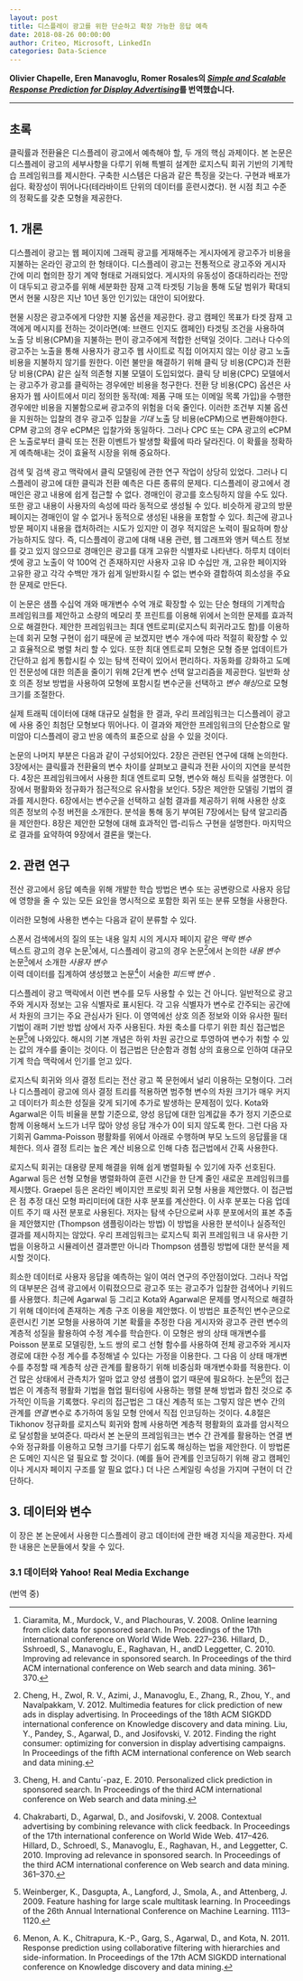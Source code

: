 ```yaml
---
layout: post
title: 디스플레이 광고를 위한 단순하고 확장 가능한 응답 예측
date: 2018-08-26 00:00:00
author: Criteo, Microsoft, LinkedIn
categories: Data-Science
---  
```

  
  
**Olivier Chapelle, Eren Manavoglu, Romer Rosales의 [*Simple and Scalable Response Prediction for Display Advertising*](http://people.csail.mit.edu/romer/papers/TISTRespPredAds.pdf)를 번역했습니다.**
  
  
- - -
    
## 초록
  
클릭률과 전환율은 디스플레이 광고에서 예측해야 할, 두 개의 핵심 과제이다. 본 논문은 디스플레이 광고의 세부사항을 다루기 위해 특별히 설계한 로지스틱 회귀 기반의 기계학습 프레임워크를 제시한다. 구축한 시스템은 다음과 같은 특징을 갖는다. 구현과 배포가 쉽다. 확장성이 뛰어나다(테라바이트 단위의 데이터를 훈련시켰다). 현 시점 최고 수준의 정확도를 갖춘 모형을 제공한다.
  
## 1. 개론  
  
디스플레이 광고는 웹 페이지에 그래픽 광고를 게재해주는 게시자에게 광고주가 비용을 지불하는 온라인 광고의 한 형태이다. 디스플레이 광고는 전통적으로 광고주와 게시자 간에 미리 협의한 장기 계약 형태로 거래되었다. 게시자의 유동성이 증대하리라는 전망이 대두되고 광고주를 위해 세분화한 잠재 고객 타겟팅 기능을 통해 도달 범위가 확대되면서 현물 시장은 지난 10년 동안 인기있는 대안이 되어왔다.
  
현물 시장은 광고주에게 다양한 지불 옵션을 제공한다. 광고 캠페인 목표가 타겟 잠재 고객에게 메시지를 전하는 것이라면(예: 브랜드 인지도 캠페인) 타겟팅 조건을 사용하여 노출 당 비용(CPM)을 지불하는 편이 광고주에게 적합한 선택일 것이다. 그러나 다수의 광고주는 노출을 통해 사용자가 광고주 웹 사이트로 직접 이어지지 않는 이상 광고 노출 비용을 지불하지 않기를 원한다. 이런 불만을 해결하기 위해 클릭 당 비용(CPC)과 전환 당 비용(CPA) 같은 실적 의존형 지불 모델이 도입되었다. 클릭 당 비용(CPC) 모델에서는 광고주가 광고를 클릭하는 경우에만 비용을 청구한다. 전환 당 비용(CPC) 옵션은 사용자가 웹 사이트에서 미리 정의한 동작(예: 제품 구매 또는 이메일 목록 가입)을 수행한 경우에만 비용을 지불함으로써 광고주의 위험을 더욱 줄인다. 이러한 조건부 지불 옵션을 지원하는 입찰의 경우 광고주 입찰을 *기대* 노출 당 비용(eCPM)으로 변환해야한다. CPM 광고의 경우 eCPM은 입찰가와 동일하다. 그러나 CPC 또는 CPA 광고의 eCPM은 노출로부터 클릭 또는 전환 이벤트가 발생할 확률에 따라 달라진다. 이 확률을 정확하게 예측해내는 것이 효율적 시장을 위해 중요하다.

검색 및 검색 광고 맥락에서 클릭 모델링에 관한 연구 작업이 상당히 있었다. 그러나 디스플레이 광고에 대한 클릭과 전환 예측은 다른 종류의 문제다. 디스플레이 광고에서 경매인은 광고 내용에 쉽게 접근할 수 없다. 경매인이 광고를 호스팅하지 않을 수도 있다. 또한 광고 내용이 사용자의 속성에 따라 동적으로 생성될 수 있다. 비슷하게 광고의 방문 페이지는 경매인이 알 수 없거나 동적으로 생성된 내용을 포함할 수 있다. 최근에 광고나 방문 페이지 내용을 캡처하려는 시도가 있지만 이 경우 적지않은 노력이 필요하며 항상 가능하지도 않다. 즉, 디스플레이 광고에 대해 내용 관련, 웹 그래프와 앵커 텍스트 정보를 갖고 있지 않으므로 경매인은 광고를 대개 고유한 식별자로 나타낸다. 하루치 데이터셋에 광고 노출이 약 100억 건 존재하지만 사용자 고유 ID 수십만 개, 고유한 페이지와 고유한 광고 각각 수백만 개가 쉽게 일반화시킬 수 없는 변수와 결합하여 희소성을 주요한 문제로 만든다.
  
이 논문은 샘플 수십억 개와 매개변수 수억 개로 확장할 수 있는 단순 형태의 기계학습 프레임워크를 제안하고 소량의 메모리 풋 프린트를 이용해 위에서 논의한 문제를 효과적으로 해결한다. 제안한 프레임워크는 최대 엔트로피(로지스틱 회귀라고도 함)를 이용하는데 회귀 모형 구현이 쉽기 때문에 곧 보겠지만 변수 개수에 따라 적절히 확장할 수 있고 효율적으로 병렬 처리 할 수 있다. 또한 최대 엔트로피 모형은 모형 증분 업데이트가 간단하고 쉽게 통합시킬 수 있는 탐색 전략이 있어서 편리하다. 자동화를 강화하고 도메인 전문성에 대한 의존을 줄이기 위해 2단계 변수 선택 알고리즘을 제공한다. 일반화 상호 의존 정보 방법을 사용하여 모형에 포함시킬 변수군을 선택하고 *변수 해싱*으로 모형 크기를 조절한다.
 
실제 트래픽 데이터에 대해 대규모 실험을 한 결과, 우리 프레임워크는 디스플레이 광고에 사용 중인 최첨단 모형보다 뛰어나다. 이 결과와 제안한 프레임워크의 단순함으로 말미암아 디스플레이 광고 반응 예측의 표준으로 삼을 수 있을 것이다.

논문의 나머지 부분은 다음과 같이 구성되어있다. 2장은 관련된 연구에 대해 논의한다. 3장에서는 클릭률과 전환율의 변수 차이를 살펴보고 클릭과 전환 사이의 지연을 분석한다. 4장은 프레임워크에서 사용한 최대 엔트로피 모형, 변수와 해싱 트릭을 설명한다. 이 장에서 평활화와 정규화가 점근적으로 유사함을 보인다. 5장은 제안한 모델링 기법의 결과를 제시한다. 6장에서는 변수군을 선택하고 실험 결과를 제공하기 위해 사용한 상호 의존 정보의 수정 버전을 소개한다. 분석을 통해 동기 부여된 7장에서는 탐색 알고리즘을 제안한다. 8장은 제안한 모형에 대해 효과적인 맵-리듀스 구현을 설명한다. 마지막으로 결과를 요약하여 9장에서 결론을 맺는다.

## 2. 관련 연구

전산 광고에서 응답 예측을 위해 개발한 학습 방법은 변수 또는 공변량으로 사용자 응답에 영향을 줄 수 있는 모든 요인을 명시적으로 포함한 회귀 또는 분류 모형을 사용한다. 
  
이러한 모형에 사용한 변수는 다음과 같이 분류할 수 있다.
  
스폰서 검색에서의 질의 또는 내용 일치 시의 게시자 페이지 같은 *맥락 변수*  
텍스트 광고의 경우 논문[^1]에서, 디스플레이 광고의 경우 논문[^2]에서 논의한 *내용 변수*  
논문[^3]에서 소개한 *사용자 변수*  
이력 데이터를 집계하여 생성했고 논문[^4]이 서술한 *피드백 변수* .
  
디스플레이 광고 맥락에서 이런 변수를 모두 사용할 수 있는 건 아니다. 일반적으로 광고주와 게시자 정보는 고유 식별자로 표시된다. 각 고유 식별자가 변수로 간주되는 공간에서 차원의 크기는 주요 관심사가 된다. 이 영역에선 상호 의존 정보와 이와 유사한 필터 기법이 래퍼 기반 방법 상에서 자주 사용된다. 차원 축소를 다루기 위한 최신 접근법은 논문[^5]에 나와있다. 해시의 기본 개념은 하위 차원 공간으로 투영하여 변수가 취할 수 있는 값의 개수를 줄이는 것이다. 이 접근법은 단순함과 경험 상의 효용으로 인하여 대규모 기계 학습 맥락에서 인기를 얻고 있다.
    
로지스틱 회귀와 의사 결정 트리는 전산 광고 쪽 문헌에서 널리 이용하는 모형이다. 그러나 디스플레이 광고에 의사 결정 트리를 적용하면 범주형 변수의 차원 크기가 매우 커지고 데이터가 희소한 성질을 갖게 되기에 추가로 발생하는 문제점이 있다. Kota와 Agarwal은 이득 비율을 분할 기준으로, 양성 응답에 대한 임계값을 추가 정지 기준으로 함께 이용해서 노드가 너무 많아 양성 응답 개수가 0이 되지 않도록 한다. 그런 다음 자기회귀 Gamma-Poisson 평활화를 위에서 아래로 수행하며 부모 노드의 응답률을 대체한다. 의사 결정 트리는 높은 계산 비용으로 인해 다층 접근법에서 간혹 사용한다.

로지스틱 회귀는 대용량 문제 해결을 위해 쉽게 병렬화될 수 있기에 자주 선호된다. Agarwal 등은 선형 모형을 병렬화하여 훈련 시간을 한 단계 줄인 새로운 프레임워크를 제시했다. Graepel 등은 온라인 베이지안 프로빗 회귀 모형 사용을 제안했다. 이 접근법은 점 추정 대신 모형 파리미터에 대한 사후 분포를 계산한다. 이 사후 분포는 다음 업데이트 주기 때 사전 분포로 사용된다. 저자는 탐색 수단으로써 사후 분포에서의 표본 추출을 제안했지만 (Thompson 샘플링이라는 방법) 이 방법을 사용한 분석이나 실증적인 결과를 제시하지는 않았다. 우리 프레임워크는 로지스틱 회귀 프레임워크 내 유사한 기법을 이용하고 시뮬레이션 결과뿐만 아니라 Thompson 샘플링 방법에 대한 분석을 제시할 것이다.
  
희소한 데이터로 사용자 응답을 예측하는 일이 여러 연구의 주안점이었다. 그러나 작업의 대부분은 검색 광고에서 이뤄졌으므로 광고주 또는 광고주가 입찰한 검색어나 키워드를 사용했다. 최근에 Agarwal 등 그리고 Kota와 Agarwal은 문제를 명시적으로 해결하기 위해 데이터에 존재하는 계층 구조 이용을 제안했다. 이 방법은 표준적인 변수군으로 훈련시킨 기본 모형을 사용하여 기본 확률을 추정한 다음 게시자와 광고주 관련 변수의 계층적 성질을 활용하여 수정 계수를 학습한다. 이 모형은 쌍의 상태 매개변수를 Poisson 분포로 모델링한, 노드 쌍의 로그 선형 함수를 사용하여 전체 광고주와 게시자 경로에 대한 수정 계수를 추정해낼 수 있다는 가정을 이용한다. 그 다음 이 상태 매개변수를 추정할 때 계층적 상관 관계를 활용하기 위해 비중심화 매개변수화를 적용한다. 이건 많은 상태에서 관측치가 얼마 없고 양성 샘플이 없기 때문에 필요하다. 논문[^6]의 접근법은 이 계층적 평활화 기법을 협업 필터링에 사용하는 행렬 분해 방법과 합친 것으로 추가적인 이득을 기록했다. 우리의 접근법은 그 대신 계층적 또는 그렇지 않은 변수 간의 관계를 *연결* 변수로 추가하여 동일 모형 안에서 직접 인코딩하는 것이다. 4.8절은 Tikhonov 정규화를 로지스틱 회귀와 함께 사용하면 계층적 평활화의 효과를 암시적으로 달성함을 보여준다. 따라서 본 논문의 프레임워크는 변수 간 관계를 활용하는 연결 변수와 정규화를 이용하고 모형 크기를 다루기 쉽도록 해싱하는 법을 제안한다. 이 방법론은 도메인 지식은 덜 필요로 할 것이다. (예를 들어 관계를 인코딩하기 위해 광고 캠페인이나 게시자 페이지 구조를 알 필요 없다.) 더 나은 스케일링 속성을 가지며 구현이 더 간단하다.
  
## 3. 데이터와 변수

이 장은 본 논문에서 사용한 디스플레이 광고 데이터에 관한 배경 지식을 제공한다. 자세한 내용은 논문들에서 찾을 수 있다.

### 3.1 데이터와 Yahoo! Real Media Exchange

(번역 중)

[^1]: Ciaramita, M., Murdock, V., and Plachouras, V. 2008. Online learning from click data for sponsored search. In Proceedings of the 17th international conference on World Wide Web. 227–236. Hillard, D., Sshroedl, S., Manavoglu, E., Raghavan, H., andD Leggetter, C. 2010. Improving ad relevance in sponsored search. In Proceedings of the third ACM international conference on Web search and data mining. 361–370.
[^2]: Cheng, H., Zwol, R. V., Azimi, J., Manavoglu, E., Zhang, R., Zhou, Y., and Navalpakkam, V. 2012. Multimedia features for click prediction of new ads in display advertising. In Proceedings of the 18th ACM SIGKDD international conference on Knowledge discovery and data mining. Liu, Y., Pandey, S., Agarwal, D., and Josifovski, V. 2012. Finding the right consumer: optimizing for conversion in display advertising campaigns. In Proceedings of the fifth ACM international conference on Web search and data mining.
[^3]: Cheng, H. and Cantu´-paz, E. 2010. Personalized click prediction in sponsored search. In Proceedings of the third ACM international conference on Web search and data mining.
[^4]: Chakrabarti, D., Agarwal, D., and Josifovski, V. 2008. Contextual advertising by combining relevance with click feedback. In Proceedings of the 17th international conference on World Wide Web. 417–426. Hillard, D., Schroedl, S., Manavoglu, E., Raghavan, H., and Leggetter, C. 2010. Improving ad relevance in sponsored search. In Proceedings of the third ACM international conference on Web search and data mining. 361–370.
[^5]: Weinberger, K., Dasgupta, A., Langford, J., Smola, A., and Attenberg, J. 2009. Feature hashing for large scale multitask learning. In Proceedings of the 26th Annual International Conference on Machine Learning. 1113–1120.
[^6]: Menon, A. K., Chitrapura, K.-P., Garg, S., Agarwal, D., and Kota, N. 2011. Response prediction using collaborative filtering with hierarchies and side-information. In Proceedings of the 17th ACM SIGKDD international conference on Knowledge discovery and data mining.
